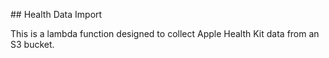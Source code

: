 ## Health Data Import

This is a lambda function designed to collect Apple Health Kit data from an S3 bucket.

